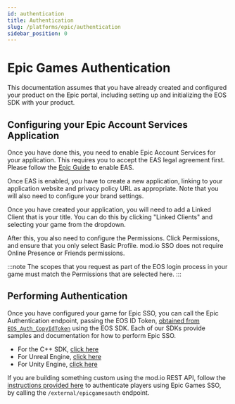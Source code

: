 ```yaml
---
id: authentication
title: Authentication
slug: /platforms/epic/authentication
sidebar_position: 0
---
```


# Epic Games Authentication

This documentation assumes that you have already created and configured your product on the Epic portal, including setting up and initializing the EOS SDK with your product.

## Configuring your Epic Account Services Application

Once you have done this, you need to enable Epic Account Services for your application. This requires you to accept the EAS legal agreement first. Please follow the [Epic Guide](https://dev.epicgames.com/docs/epic-account-services/getting-started) to enable EAS.

Once EAS is enabled, you have to create a new application, linking to your application website and privacy policy URL as appropriate. Note that you will also need to configure your brand settings.

Once you have created your application, you will need to add a Linked Client that is your title. You can do this by clicking "Linked Clients" and selecting your game from the dropdown.

After this, you also need to configure the Permissions. Click Permissions, and ensure that you only select Basic Profile. mod.io SSO does not require Online Presence or Friends permissions.

:::note
The scopes that you request as part of the EOS login process in your game must match the Permissions that are selected here.
:::

## Performing Authentication

Once you have configured your game for Epic SSO, you can call the Epic Authentication endpoint, passing the EOS ID Token, [obtained from `EOS_Auth_CopyIdToken`](https://dev.epicgames.com/docs/api-ref/functions/eos-auth-copy-id-token) using the EOS SDK. Each of our SDKs provide samples and documentation for how to perform Epic SSO.

* For the C++ SDK, [click here](/cppsdk/getting-started/#ssoexternal-authentication)
* For Unreal Engine, [click here](/unreal/getting-started/#ssoexternal-authentication)
* For Unity Engine, [click here](/unity/getting-started/#authentication)

If you are building something custom using the mod.io REST API, follow the [instructions provided here](https://docs.mod.io/restapiref/#epic-games) to authenticate players using Epic Games SSO, by calling the `/external/epicgamesauth` endpoint.